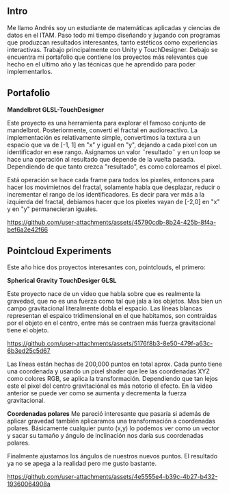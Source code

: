 ## Intro

Me llamo Andrés soy un estudiante de matemáticas aplicadas y ciencias de datos en el ITAM. Paso todo mi tiempo diseñando y jugando con programas que produzcan resultados interesantes, tanto estéticos como experiencias interactivas. Trabajo principalmente con Unity y TouchDesigner. Debajo se encuentra mi portafolio que contiene los proyectos más relevantes que hecho en el ultimo año y las técnicas que he aprendido para poder implementarlos.


## Portafolio 
**Mandelbrot GLSL-TouchDesigner**

Este proyecto es una herramienta para explorar el famoso conjunto de mandelbrot. Posteriormente, convertí el fractal en audioreactivo. La implementación es relativamente simple, convertimos la textura a un espacio que va de [-1, 1] en "x" y igual en "y", dejando a cada pixel con un identificador en ese rango. Asignamos un valor ¨resultado¨ y en un loop se hace una operación al resultado que depende de la vuelta pasada. Dependiendo de que tanto  crezca "resultado", es como coloreamos el pixel. 

Está operación se hace cada frame para todos los pixeles, entonces para hacer los movimietnos del fractal, solamente había que desplazar, reducir o incrementar el rango de los identificadores. Es decir para ver más a la izquierda del fractal, debiamos hacer que los pixeles vayan de [-2,0] en "x" y en "y" permanecieran iguales. 

https://github.com/user-attachments/assets/45790cdb-8b24-425b-8f4a-bef6a2e42f66





<p>

  
## Pointcloud Experiments

Este año hice dos proyectos interesantes con, pointclouds, el primero:



**Spherical Gravity TouchDesiger GLSL**

Este proyecto nace de un video que habla sobre que es realmente la gravedad, que no es una fuerza como tal que jala a los objetos. Mas bien un campo gravitacional literalmente dobla el espacio. Las líneas blancas representan el espaico tridimensional en el que habitamos, son contraidas por el objeto en el centro, entre más se contraen más fuerza gravitacional tiene el objeto. 

https://github.com/user-attachments/assets/5176f8b3-8e50-479f-a63c-6b3ed25c5d67


Las líneas están hechas de 200,000 puntos en total aprox. Cada punto tiene una coordenada y usando un pixel shader que lee las coordenadas XYZ como colores RGB, se aplica la transformación. Dependiendo que tan lejos este el pixel del centro gravitaciónal es más notorio el efecto. En la video anterior se puede ver como se aumenta y decrementa la fuerza gravitacional. 


**Coordenadas polares**
Me pareció interesante que pasaría si además de aplicar gravedad también aplicaramos una transformación a coordenadas polares. Básicamente cualquier punto (x,y) lo podemos ver como un vector y sacar su tamaño y ángulo de inclinación nos daría sus coordenadas polares. 

Finalmente ajustamos los ángulos de nuestros nuevos puntos. El resultado ya no se apega a la realidad pero me gusto bastante.


https://github.com/user-attachments/assets/4e5555e4-b39c-4b27-b432-19360064908a




